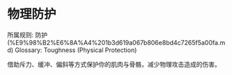 # 物理防护

所属规则: 防护 (%E9%98%B2%E6%8A%A4%201b3d619a067b806e8bd4c7265f5a00fa.md)
Glossary: Toughness (Physical Protection)

借助斥力、缓冲、偏斜等方式保护你的肌肉与骨骼，减少物理攻击造成的伤害。